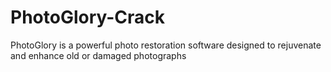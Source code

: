 # PhotoGlory-Crack
 PhotoGlory is a powerful photo restoration software designed to rejuvenate and enhance old or damaged photographs
